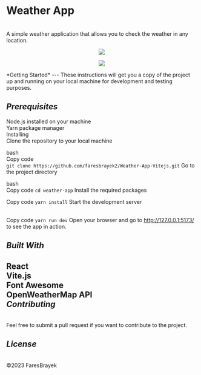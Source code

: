 <h1>Weather App</h1><br>
A simple weather application that allows you to check the weather in any location.<br>
<p align="center">
  <img src="https://i.ibb.co/R76qPR8/image.png" />
</p>
<p align="center">
  <img src="https://i.ibb.co/yX8ChVg/image.png" />
</p>
*Getting Started*
---
These instructions will get you a copy of the project up and running on your local machine for development and testing purposes.

*Prerequisites*
---
Node.js installed on your machine<br>
Yarn package manager<br>
Installing<br>
Clone the repository to your local machine

bash<br>
Copy code<br>
```git clone https://github.com/faresbrayek2/Weather-App-Vitejs.git```
Go to the project directory

bash<br>
Copy code
```cd weather-app```
Install the required packages

Copy code
```yarn install```
Start the development server

<br>Copy code
```yarn run dev```
Open your browser and go to http://127.0.0.1:5173/ to see the app in action.

*Built With*
------
React<br>
Vite.js<br>
Font Awesome<br>
OpenWeatherMap API<br>
*Contributing*
---
<br>Feel free to submit a pull request if you want to contribute to the project.

*License*
---
<br>©2023 FaresBrayek


